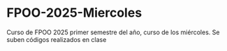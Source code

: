 # FPOO-2025-Miercoles
Curso de FPOO 2025 primer semestre del año, curso de los miércoles. Se suben códigos realizados en clase
